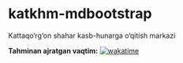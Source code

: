 # katkhm-mdbootstrap
Kattaqo‘rg‘on shahar kasb-hunarga o‘qitish markazi

**Tahminan ajratgan vaqtim:** [![wakatime](https://wakatime.com/badge/github/asakew/katkhm-mdbootstrap.svg)](https://wakatime.com/badge/github/asakew/katkhm-mdbootstrap)
